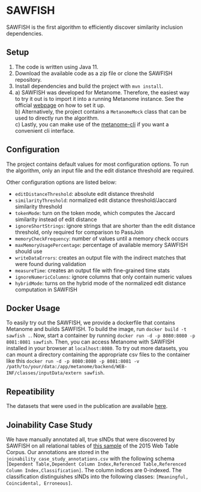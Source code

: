 # SAWFISH

SAWFISH is the first algorithm to efficiently discover similarity inclusion dependencies.

## Setup

1. The code is written using Java 11.
2. Download the available code as a zip file or clone the SAWFISH repository.
3. Install dependencies and build the project with `mvn install`.
4. a) SAWFISH was developed for Metanome. Therefore, the easiest way to try it out is to import it into a running Metanome instance. See the official [webpage](https://metanome.de) on how to set it up.  
b) Alternatively, the project contains a `MetanomeMock` class that can be used to directly run the algorithm.  
c) Lastly, you can make use of the [metanome-cli](https://github.com/sekruse/metanome-cli) if you want a convenient cli interface.

## Configuration
The project contains default values for most configuration options.
To run the algorithm, only an input file and the edit distance threshold are required.

Other configuration options are listed below:

- `editDistanceThreshold`: absolute edit distance threshold
- `similarityThreshold`: normalized edit distance threshold/Jaccard similarity threshold
- `tokenMode`: turn on the token mode, which computes the Jaccard similarity instead of edit distance
- `ignoreShortStrings`: ignore strings that are shorter than the edit distance threshold, only required for comparison to PassJoin
- `memoryCheckFrequency`: number of values until a memory check occurs
- `maxMemoryUsagePercentage`: percentage of available memory SAWFISH should use
- `writeDataErrors`: creates an output file with the indirect matches that were found during validation
- `measureTime`: creates an output file with fine-grained time stats
- `ignoreNumericColumns`: ignore columns that only contain numeric values
- `hybridMode`: turns on the hybrid mode of the normalized edit distance computation in SAWFISH

## Docker Usage

To easily try out the SAWFISH, we provide a dockerfile that contains Metanome and builds SAWFISH.
To build the image, run `docker build -t sawfish .`.
Now, start a container by running `docker run -d -p 8080:8080 -p 8081:8081 sawfish`.
Then, you can access Metanome with SAWFISH installed in your browser at `localhost:8080`.
To try out more datasets, you can mount a directory containing the appropriate csv files to the container like this `docker run -d -p 8080:8080 -p 8081:8081 -v /path/to/your/data:/app/metanome/backend/WEB-INF/classes/inputData/extern sawfish`.

## Repeatibility
The datasets that were used in the publication are available [here](https://hpi.de/naumann/projects/repeatability/data-profiling/metanome-ind-algorithms.html).

## Joinability Case Study
We have manually annotated all, true sINDs that were discovered by SAWFISH on all relational tables of [this sample](http://data.dws.informatik.uni-mannheim.de/webtables/2015-07/sample.gz) of the 2015 Web Table Corpus. Our annotations are stored in the `joinability_case_study_annotations.csv` with the following schema `[Dependent Table,Dependent Column Index,Referenced Table,Referenced Column Index,Classification]`. The column indices are 0-indexed. The classification distinguishes sINDs into the following classes: `[Meaningful, Coincidental, Erroneous]`.
